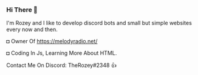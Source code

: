 ### Hi There 👋

I'm Rozey and I like to develop discord bots and small but simple websites every now and then.

◘ Owner Of https://melodyradio.net/


◘ Coding In Js, Learning More About HTML.

Contact Me On Discord: TheRozey#2348 👍
